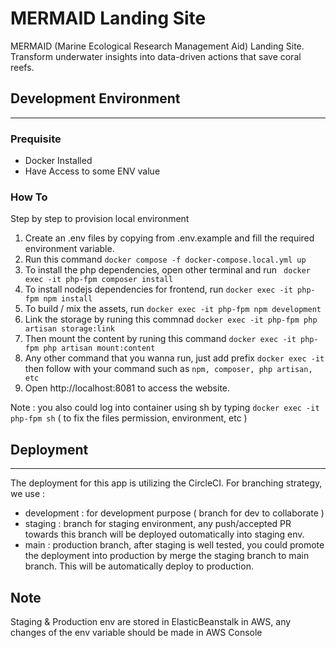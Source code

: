 # MERMAID Landing Site
MERMAID (Marine Ecological Research Management Aid) Landing Site. Transform underwater insights into data-driven actions that save coral reefs.


## Development Environment
---
### Prequisite
- Docker Installed
- Have Access to some ENV value

### How To
Step by step to provision local environment
1. Create an .env files by copying from .env.example and fill the required environment variable.
2. Run this command ``` docker compose -f docker-compose.local.yml up ```
2. To install the php dependencies, open other terminal and run ``` docker exec -it php-fpm composer install```
3. To install nodejs dependencies for frontend, run ```docker exec -it php-fpm npm install```
4. To build / mix the assets, run ```docker exec -it php-fpm npm development```
5. Link the storage by runing this commnad ```docker exec -it php-fpm php artisan storage:link```
6. Then mount the content by runing this command ```docker exec -it php-fpm php artisan mount:content```
7. Any other command that you wanna run, just add prefix ```docker exec -it``` then follow with your command such as ```npm, composer, php artisan,  etc```
8. Open http://localhost:8081 to access the website.

Note : you also could log into container using sh by typing ``` docker exec -it php-fpm sh ``` ( to fix the files permission, environment, etc )



## Deployment
---
The deployment for this app is utilizing the CircleCI. For branching strategy, we use :
- development : for development purpose ( branch for dev to collaborate )
- staging : branch for staging environment, any push/accepted PR towards this branch will be deployed outomatically into staging env.
- main : production branch, after staging is well tested, you could promote the deployment into production by merge the staging branch to main branch. This will be automatically deploy to production.

## Note
Staging & Production env are stored in ElasticBeanstalk in AWS, any changes of the env variable should be made in AWS Console
